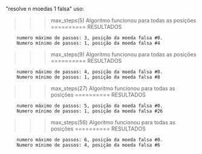 "resolve n moedas 1 falsa"
uso:
>>> max_steps(5)
Algoritmo funcionou para todas as posições
==========
RESULTADOS

        numero máximo de passos: 3, posição da moeda falsa #0.
        Numero mínimo de passos: 1, posição da moeda falsa #4

>>> max_steps(9)
Algoritmo funcionou para todas as posições
==========
RESULTADOS

        numero máximo de passos: 4, posição da moeda falsa #0.
        Numero mínimo de passos: 1, posição da moeda falsa #8

>>> max_steps(27)
Algoritmo funcionou para todas as posições
==========
RESULTADOS

        numero máximo de passos: 5, posição da moeda falsa #0.
        Numero mínimo de passos: 1, posição da moeda falsa #26

>>> max_steps(56)
Algoritmo funcionou para todas as posições
==========
RESULTADOS

        numero máximo de passos: 6, posição da moeda falsa #0.
        Numero mínimo de passos: 4, posição da moeda falsa #6
